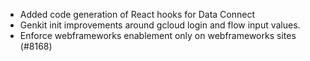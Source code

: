 - Added code generation of React hooks for Data Connect
- Genkit init improvements around gcloud login and flow input values.
- Enforce webframeworks enablement only on webframeworks sites (#8168)
